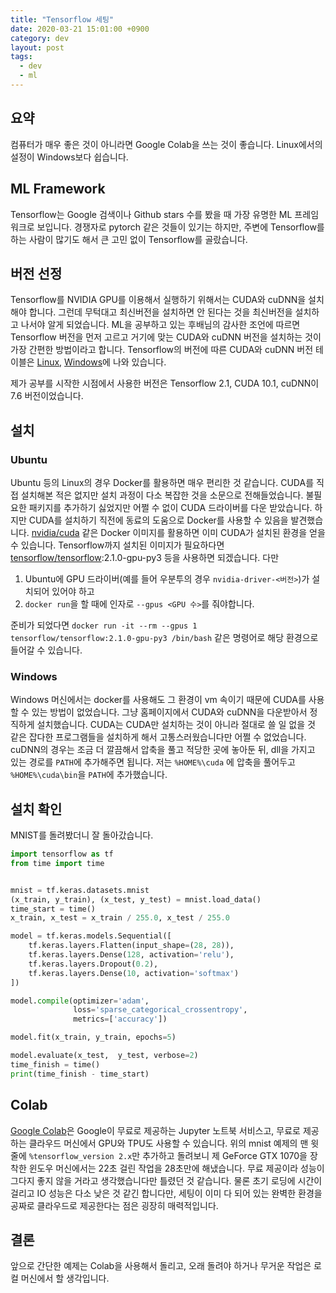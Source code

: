 ```yaml
---
title: "Tensorflow 세팅"
date: 2020-03-21 15:01:00 +0900
category: dev
layout: post
tags:
  - dev
  - ml
---
```


## 요약

컴퓨터가 매우 좋은 것이 아니라면 Google Colab을 쓰는 것이 좋습니다.
Linux에서의 설정이 Windows보다 쉽습니다.

## ML Framework

Tensorflow는 Google 검색이나 Github stars 수를 봤을 때 가장 유명한 ML 프레임워크로 보입니다.
경쟁자로 pytorch 같은 것들이 있기는 하지만, 주변에 Tensorflow를 하는 사람이 많기도 해서 큰 고민 없이 Tensorflow를 골랐습니다.

## 버전 선정

Tensorflow를 NVIDIA GPU를 이용해서 실행하기 위해서는 CUDA와 cuDNN을 설치해야 합니다.
그런데 무턱대고 최신버전을 설치하면 안 된다는 것을 최신버전을 설치하고 나서야 알게 되었습니다.
ML을 공부하고 있는 후배님의 감사한 조언에 따르면 Tensorflow 버전을 먼저 고르고 거기에 맞는 CUDA와 cuDNN 버전을 설치하는 것이 가장 간편한 방법이라고 합니다.
Tensorflow의 버전에 따른 CUDA와 cuDNN 버전 테이블은 [Linux](https://www.tensorflow.org/install/source#linux), [Windows](https://www.tensorflow.org/install/source_windows#gpu)에 나와 있습니다.

제가 공부를 시작한 시점에서 사용한 버전은 Tensorflow 2.1, CUDA 10.1, cuDNN이 7.6 버전이었습니다.

## 설치

### Ubuntu

Ubuntu 등의 Linux의 경우 Docker를 활용하면 매우 편리한 것 같습니다.
CUDA를 직접 설치해본 적은 없지만 설치 과정이 다소 복잡한 것을 소문으로 전해들었습니다.
불필요한 패키지를 추가하기 싫었지만 어쩔 수 없이 CUDA 드라이버를 다운 받았습니다.
하지만 CUDA를 설치하기 직전에 동료의 도움으로 Docker를 사용할 수 있음을 발견했습니다.
[nvidia/cuda](https://hub.docker.com/r/nvidia/cuda) 같은 Docker 이미지를 활용하면 이미 CUDA가 설치된 환경을 얻을 수 있습니다.
Tensorflow까지 설치된 이미지가 필요하다면 [tensorflow/tensorflow](https://hub.docker.com/r/tensorflow/tensorflow):2.1.0-gpu-py3 등을 사용하면 되겠습니다.
다만

1. Ubuntu에 GPU 드라이버(예를 들어 우분투의 경우 `nvidia-driver-<버전>`)가 설치되어 있어야 하고
2. `docker run`을 할 때에 인자로 `--gpus <GPU 수>`를 줘야합니다.

준비가 되었다면 `docker run -it --rm --gpus 1 tensorflow/tensorflow:2.1.0-gpu-py3 /bin/bash` 같은 명령어로 해당 환경으로 들어갈 수 있습니다.

### Windows

Windows 머신에서는 docker를 사용해도 그 환경이 vm 속이기 때문에 CUDA를 사용할 수 있는 방법이 없었습니다.
그냥 홈페이지에서 CUDA와 cuDNN을 다운받아서 정직하게 설치했습니다.
CUDA는 CUDA만 설치하는 것이 아니라 절대로 쓸 일 없을 것 같은 잡다한 프로그램들을 설치하게 해서 고통스러웠습니다만 어쩔 수 없었습니다.
cuDNN의 경우는 조금 더 깔끔해서 압축을 풀고 적당한 곳에 놓아둔 뒤, dll을 가지고 있는 경로를 `PATH`에 추가해주면 됩니다.
저는 `%HOME%\cuda` 에 압축을 풀어두고 `%HOME%\cuda\bin`을 `PATH`에 추가했습니다.

## 설치 확인

MNIST를 돌려봤더니 잘 돌아갔습니다.

```python
import tensorflow as tf
from time import time


mnist = tf.keras.datasets.mnist
(x_train, y_train), (x_test, y_test) = mnist.load_data()
time_start = time()
x_train, x_test = x_train / 255.0, x_test / 255.0

model = tf.keras.models.Sequential([
    tf.keras.layers.Flatten(input_shape=(28, 28)),
    tf.keras.layers.Dense(128, activation='relu'),
    tf.keras.layers.Dropout(0.2),
    tf.keras.layers.Dense(10, activation='softmax')
])

model.compile(optimizer='adam',
              loss='sparse_categorical_crossentropy',
              metrics=['accuracy'])

model.fit(x_train, y_train, epochs=5)

model.evaluate(x_test,  y_test, verbose=2)
time_finish = time()
print(time_finish - time_start)
```

## Colab

[Google Colab](https://colab.research.google.com/)은 Google이 무료로 제공하는 Jupyter 노트북 서비스고,
무료로 제공하는 클라우드 머신에서 GPU와 TPU도 사용할 수 있습니다.
위의 mnist 예제의 맨 윗 줄에 `%tensorflow_version 2.x`만 추가하고 돌려보니
제 GeForce GTX 1070을 장착한 윈도우 머신에서는 22초 걸린 작업을 28초만에 해냈습니다.
무료 제공이라 성능이 그다지 좋지 않을 거라고 생각했습니다만 틀렸던 것 같습니다.
물론 초기 로딩에 시간이 걸리고 IO 성능은 다소 낮은 것 같긴 합니다만,
세팅이 이미 다 되어 있는 완벽한 환경을 공짜로 클라우드로 제공한다는 점은 굉장히 매력적입니다.

## 결론

앞으로 간단한 예제는 Colab을 사용해서 돌리고, 오래 돌려야 하거나 무거운 작업은 로컬 머신에서 할 생각입니다.
